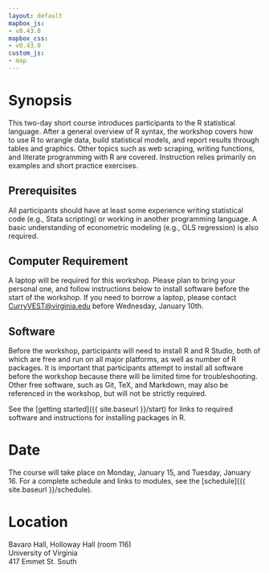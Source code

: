 ```yaml
---
layout: default
mapbox_js:
- v0.43.0
mapbox_css:
- v0.43.0
custom_js:
- map
---
```


# Synopsis

This two-day short course introduces participants to the R statistical
language. After a general overview of R syntax, the workshop covers
how to use R to wrangle data, build statistical models, and report
results through tables and graphics. Other topics such as web
scraping, writing functions, and literate programming with R are
covered. Instruction relies primarily on examples and short practice
exercises.

## Prerequisites 

All participants should have at least some experience writing
statistical code (e.g., Stata scripting) or working in another
programming language. A basic understanding of econometric modeling
(e.g., OLS regression) is also required.

## Computer Requirement 

A laptop will be required for this workshop. Please plan to bring your
personal one, and follow instructions below to install software before
the start of the workshop. If you need to borrow a laptop, please
contact [CurryVEST@virginia.edu](mailto:CurryVEST@virginia.edu) before
Wednesday, January 10th.

## Software 

Before the workshop, participants will need to install R and R Studio,
both of which are free and run on all major platforms, as well as
number of R packages. It is important that participants
attempt to install all software before the workshop because there will
be limited time for troubleshooting. Other free software, such as Git,
TeX, and Markdown, may also be referenced in the workshop, but will
not be strictly required. 

See the [getting started]({{ site.baseurl
}}/start) for links to required software and instructions for
installing packages in R.


# Date

The course will take place on Monday, January 15, and Tuesday,
January 16. For a complete schedule and links to modules, see the
[schedule]({{ site.baseurl }}/schedule).

# Location

Bavaro Hall, Holloway Hall (room 116)  
University of Virginia  
417 Emmet St. South

<div id='mapwrap'>
	<div id='map'></div>
</div>
<br>
  
